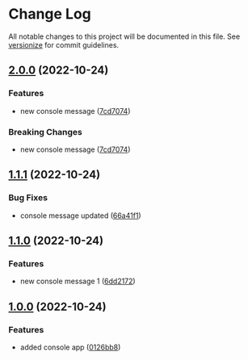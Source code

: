 # Change Log

All notable changes to this project will be documented in this file. See [versionize](https://github.com/versionize/versionize) for commit guidelines.

<a name="2.0.0"></a>
## [2.0.0](https://www.github.com/antosubash/version-me/releases/tag/v2.0.0) (2022-10-24)

### Features

* new console message ([7cd7074](https://www.github.com/antosubash/version-me/commit/7cd70740a3ee81daef907b9459010410ddab6dad))

### Breaking Changes

* new console message ([7cd7074](https://www.github.com/antosubash/version-me/commit/7cd70740a3ee81daef907b9459010410ddab6dad))

<a name="1.1.1"></a>
## [1.1.1](https://www.github.com/antosubash/version-me/releases/tag/v1.1.1) (2022-10-24)

### Bug Fixes

* console message updated ([66a41f1](https://www.github.com/antosubash/version-me/commit/66a41f11078ce45006a991f970306dcfd13b3ffd))

<a name="1.1.0"></a>
## [1.1.0](https://www.github.com/antosubash/version-me/releases/tag/v1.1.0) (2022-10-24)

### Features

* new console message 1 ([6dd2172](https://www.github.com/antosubash/version-me/commit/6dd21728dac1a8a92c02f3bd92d853575d127f1a))

<a name="1.0.0"></a>
## [1.0.0](https://www.github.com/antosubash/version-me/releases/tag/v1.0.0) (2022-10-24)

### Features

* added console app ([0126bb8](https://www.github.com/antosubash/version-me/commit/0126bb8da74efc5b2398b8adc517cf170dfd3341))

